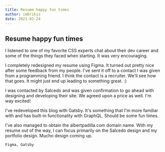```yaml
---
title: Resume happy fun times
author: imbrikis
date: 2021-02-24
---
```


## Resume happy fun times

I listened to one of my favorite CSS experts chat about their dev career and some of the things they faced when starting. It was very encouraging.

I completely redesigned my resume using Figma. It turned out pretty nice after some feedback from my people. I've sent it off to a contact I was given from a programming friend. I think the contact is a recruiter. We'll see how that goes. It might just end up leading to something great. :)

I was contacted by Salcedo and was given confirmation to go ahead with designing and developing their site. We agreed upon a price as well. I'm way excited!

I've redeveloped this blog with Gatsby. It's something that I'm more familiar with and has built-in functionality with GraphQL. Should be some fun times.

I've also managed to obtain the albertpadilla.com domain name. With my resume out of the way, I can focus primarily on the Salcedo design and my portfolio design. Mucho design coming up.

`Figma, Gatsby`
